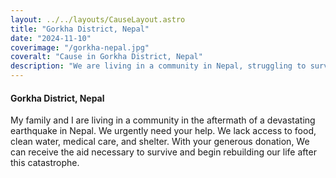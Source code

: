 ```yaml
---
layout: ../../layouts/CauseLayout.astro
title: "Gorkha District, Nepal"
date: "2024-11-10"
coverimage: "/gorkha-nepal.jpg"
coveralt: "Cause in Gorkha District, Nepal"
description: "We are living in a community in Nepal, struggling to survive after a disaster."
---
```


#### Gorkha District, Nepal

My family and I are living in a community in the aftermath of a devastating earthquake in Nepal. We urgently need your help. We lack access to food, clean water, medical care, and shelter. With your generous donation, We can receive the aid necessary to survive and begin rebuilding our life after this catastrophe.